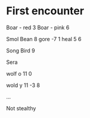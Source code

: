 # First encounter

Boar - red  3
Boar - pink 6

Smol Bean  8
     gore -7
           1
     heal  5
           6

Song Bird  9

Sera      

wolf o    11
           0
           
wold y    11
          -3
           8
           
... 

Not stealthy
